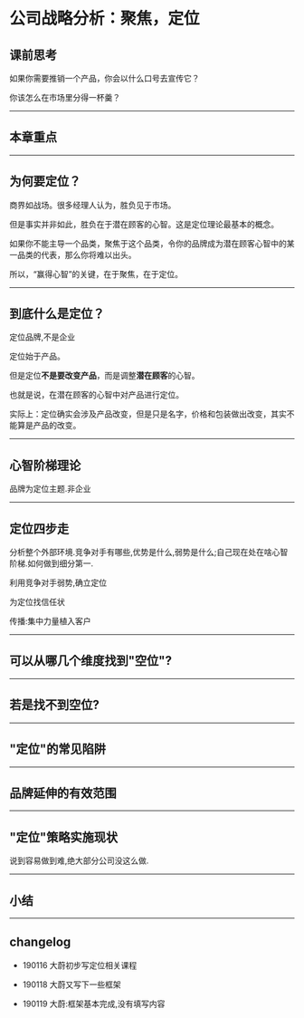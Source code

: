 # 公司战略分析：聚焦，定位

## 课前思考

如果你需要推销一个产品，你会以什么口号去宣传它？

你该怎么在市场里分得一杯羹？

---
## 本章重点

---

## 为何要定位？

商界如战场。很多经理人认为，胜负见于市场。

但是事实并非如此，胜负在于潜在顾客的心智。这是定位理论最基本的概念。

如果你不能主导一个品类，聚焦于这个品类，令你的品牌成为潜在顾客心智中的某一品类的代表，那么你将难以出头。

所以，“赢得心智”的关键，在于聚焦，在于定位。

---


## 到底什么是定位？

定位品牌,不是企业

定位始于产品。

但是定位**不是要改变产品**，而是调整**潜在顾客**的心智。

也就是说，在潜在顾客的心智中对产品进行定位。

实际上：定位确实会涉及产品改变，但是只是名字，价格和包装做出改变，其实不能算是产品的改变。


---

## 心智阶梯理论
品牌为定位主题.非企业

---


## 定位四步走

分析整个外部环境.竞争对手有哪些,优势是什么,弱势是什么;自己现在处在啥心智阶梯.如何做到细分第一.

利用竞争对手弱势,确立定位

为定位找信任状

传播:集中力量植入客户

---

## 可以从哪几个维度找到"空位"?

---

## 若是找不到空位?


---

## "定位"的常见陷阱


---

## 品牌延伸的有效范围


---

## "定位"策略实施现状

说到容易做到难,绝大部分公司没这么做.


---

## 小结


---


## changelog

- 190116 大蔚初步写定位相关课程

- 190118 大蔚又写下一些框架

- 190119 大蔚:框架基本完成,没有填写内容